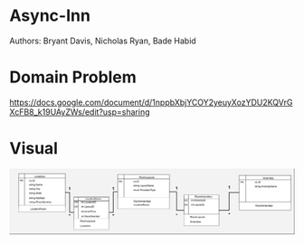 # Async-Inn
Authors: Bryant Davis, Nicholas Ryan, Bade Habid

# Domain Problem

https://docs.google.com/document/d/1nppbXbjYCOY2yeuyXozYDU2KQVrGXcFB8_k19UAyZWs/edit?usp=sharing

# Visual

![Diagram](/Diagram.jpg)
